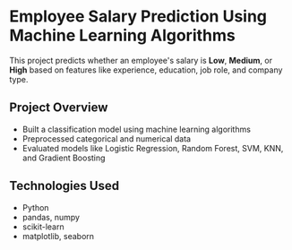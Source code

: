 # Employee Salary Prediction Using Machine Learning Algorithms

This project predicts whether an employee's salary is **Low**, **Medium**, or **High** based on features like experience, education, job role, and company type.

## Project Overview

- Built a classification model using machine learning algorithms
- Preprocessed categorical and numerical data
- Evaluated models like Logistic Regression, Random Forest, SVM, KNN, and Gradient Boosting


## Technologies Used

- Python
- pandas, numpy
- scikit-learn
- matplotlib, seaborn


